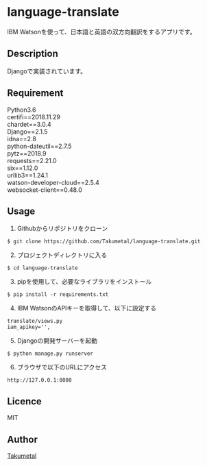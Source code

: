 language-translate
====

IBM Watsonを使って、日本語と英語の双方向翻訳をするアプリです。

## Description
Djangoで実装されています。

## Requirement
Python3.6  
certifi==2018.11.29  
chardet==3.0.4  
Django==2.1.5  
idna==2.8  
python-dateutil==2.7.5  
pytz==2018.9  
requests==2.21.0  
six==1.12.0  
urllib3==1.24.1  
watson-developer-cloud==2.5.4  
websocket-client==0.48.0  

## Usage
1. Githubからリポジトリをクローン
```
$ git clone https://github.com/Takumetal/language-translate.git
```
2. プロジェクトディレクトリに入る
```
$ cd language-translate
```
3. pipを使用して、必要なライブラリをインストール
```
$ pip install -r requirements.txt 
```
4. IBM WatsonのAPIキーを取得して、以下に設定する
```
translate/views.py
iam_apikey='',
```
5. Djangoの開発サーバーを起動
```
$ python manage.py runserver
```
6. ブラウザで以下のURLにアクセス
```
http://127.0.0.1:8000
```

## Licence
MIT

## Author
[Takumetal](https://github.com/Takumetal)
